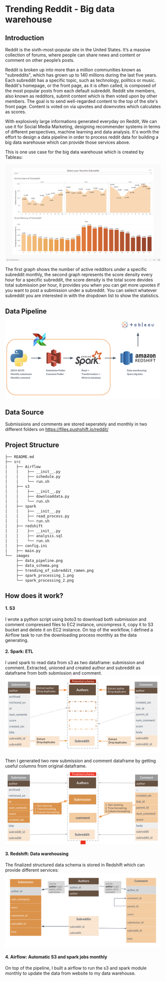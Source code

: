 # Trending Reddit - Big data warehouse 


## Introduction
Reddit is the sixth-most-popular site in the United States. It’s a massive collection of forums, where people can share news and content or comment on other people’s posts. 

Reddit is broken up into more than a million communities known as "subreddits", which has grown up to 140 millions during the last five years. Each subreddit has a specific topic, such as technology, politics or music. Reddit's homepage, or the front page, as it is often called, is composed of the most popular posts from each default subreddit. Reddit site members, also known as redditors, submit content which is then voted upon by other members. The goal is to send well-regarded content to the top of the site's front page. Content is voted on via upvotes and downvotes which calculates as scores.

With explosively large informations generated everyday on Reddit, We can use it for Social Media Marketing, designing recommender systems in terms of different perspectives, machine learning and data analysis. It's worth the effort to design a data pipeline in order to process reddit data for building a big data warehouse which can provide those services above.

This is one use case for the big data warehouse which is created by Tableau:

![Image description](images/trending_of_subreddit_ramen.png)

The first graph shows the number of active redditors under a specific subreddit monthly, the second graph represents the score density every hour for a specific subreddit, the score density is the total score devides total submission per hour, it provides you when you can get more upvotes if you want to post a submission under a subreddit. You can select whatever subreddit you are interested in with the dropdown list to show the statistics.


## Data Pipeline
![Image description](images/data_pipeline.png)


## Data Source
Submissions and comments are stored seperately and monthly in two different folders on https://files.pushshift.io/reddit/


## Project Structure
```
├── README.md
├── src
│    ├── Airflow
│    │    ├── __init__.py
│    │    ├── schedule.py
│    │    └── run.sh
│    ├── s3
│    │    ├── __init__.py   
│    │    ├── downloaddata.py
│    │    └── run.sh
│    ├── spark
│    │    ├── __init__.py   
│    │    ├── read_process.py
│    │    └── run.sh
│    ├── redshift
│    │    ├── __init__.py   
│    │    ├── analysis.sql
│    │    └── run.sh
│    ├── config.ini
│    ├── main.py
└──  images
     ├── data_pipeline.png
     ├── data_schema.png
     ├── trending_of_subreddit_ramen.png
     ├── spark_processing_1.png
     └── spark_processing_2.png
```

## How does it work?
#### 1. S3
I wrote a python script using boto3 to download both submission and comment compressed files to EC2 instance, uncompress it, copy it to S3 bucket and delete it on EC2 instance. On top of the workflow, I defined a Airflow task to run the downloading process monthly as the data generating.


#### 2. Spark: ETL
I used spark to read data from s3 as two dataframe: submission and comment. Extracted, unioned and created author and subreddit as dataframe from both submission and comment.
![Image description](images/spark_processing_1.png)

Then I generated two new submission and comment dataframe by getting useful columns from original dataframe.
![Image description](images/spark_processing_2.png)


#### 3. Redshift: Data warehousing
The finalized structured data schema is stored in Redshift which can provide different services:
![Image description](images/data_schema.png)

#### 4. Airflow: Automatic S3 and spark jobs monthly
On top of the pipeline, I built a airflow to run the s3 and spark module monthly to update the data from website to my data warehouse.




